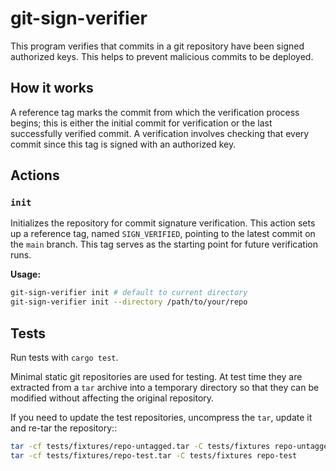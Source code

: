 # git-sign-verifier

This program verifies that commits in a git repository have been signed authorized keys. This helps to prevent malicious commits to be deployed.

## How it works

A reference tag marks the commit from which the verification process begins; this is either the initial commit for verification or the last successfully verified commit. A verification involves checking that every commit since this tag is signed with an authorized key.

## Actions

### `init`

Initializes the repository for commit signature verification. This action sets up a reference tag, named `SIGN_VERIFIED`, pointing to the latest commit on the `main` branch. This tag serves as the starting point for future verification runs.

**Usage:**

```bash
git-sign-verifier init # default to current directory
git-sign-verifier init --directory /path/to/your/repo
```


## Tests

Run tests with `cargo test`.

Minimal static git repositories are used for testing. At test time they are extracted from a `tar` archive into a temporary directory so that they can be modified without affecting the original repository.

If you need to update the test repositories, uncompress the `tar`, update it and re-tar the repository::

```bash
tar -cf tests/fixtures/repo-untagged.tar -C tests/fixtures repo-untagged
tar -cf tests/fixtures/repo-test.tar -C tests/fixtures repo-test
```
